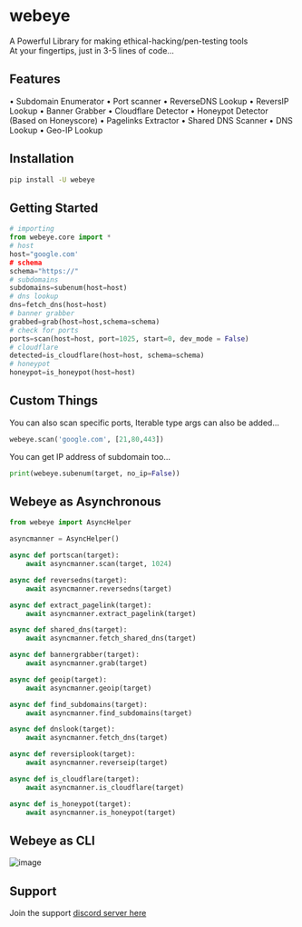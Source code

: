 # webeye
A Powerful Library for making ethical-hacking/pen-testing tools<br />
At your fingertips, just in 3-5 lines of code...

## Features

• Subdomain Enumerator
• Port scanner
• ReverseDNS Lookup
• ReversIP Lookup
• Banner Grabber
• Cloudflare Detector
• Honeypot Detector (Based on Honeyscore)
• Pagelinks Extractor
• Shared DNS Scanner
• DNS Lookup
• Geo-IP Lookup

## Installation
```sh
pip install -U webeye
```
## Getting Started
```py
# importing
from webeye.core import *
# host 
host="google.com'
# schema
schema="https://"
# subdomains
subdomains=subenum(host=host)
# dns lookup
dns=fetch_dns(host=host)
# banner grabber
grabbed=grab(host=host,schema=schema)
# check for ports
ports=scan(host=host, port=1025, start=0, dev_mode = False)
# cloudflare
detected=is_cloudflare(host=host, schema=schema)
# honeypot
honeypot=is_honeypot(host=host)

```

## Custom Things
You can also scan specific ports, Iterable type args can also be added...</br>

```py
webeye.scan('google.com', [21,80,443])

```

You can get IP address of subdomain too...

```py
print(webeye.subenum(target, no_ip=False))

```
## Webeye as Asynchronous

```py
from webeye import AsyncHelper

asyncmanner = AsyncHelper()

async def portscan(target):
    await asyncmanner.scan(target, 1024)

async def reversedns(target):
    await asyncmanner.reversedns(target)

async def extract_pagelink(target):
    await asyncmanner.extract_pagelink(target)

async def shared_dns(target):
    await asyncmanner.fetch_shared_dns(target)

async def bannergrabber(target):
    await asyncmanner.grab(target)

async def geoip(target):
    await asyncmanner.geoip(target)

async def find_subdomains(target):
    await asyncmanner.find_subdomains(target)

async def dnslook(target):
    await asyncmanner.fetch_dns(target)

async def reversiplook(target):
    await asyncmanner.reverseip(target)

async def is_cloudflare(target):
    await asyncmanner.is_cloudflare(target)

async def is_honeypot(target):
    await asyncmanner.is_honeypot(target)

```

## Webeye as CLI

![image](https://user-images.githubusercontent.com/60778335/137210438-99068c81-4924-4f9a-b856-c265e76671d7.png)

## Support
Join the support [discord server here](https://discord.gg/xmu36SbCXC)

